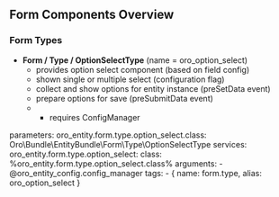Form Components Overview
------------------------

### Form Types

* **Form / Type / OptionSelectType** (name = oro_option_select)
    - provides option select component (based on field config)
    - shown single or multiple select (configuration flag)
    - collect and show options for entity instance (preSetData event)
    - prepare options for save (preSubmitData event)
    - * requires ConfigManager

parameters:
    oro_entity.form.type.option_select.class: Oro\Bundle\EntityBundle\Form\Type\OptionSelectType
services:
    oro_entity.form.type.option_select:
        class: %oro_entity.form.type.option_select.class%
        arguments:
            - @oro_entity_config.config_manager
        tags:
            - { name: form.type, alias: oro_option_select }

